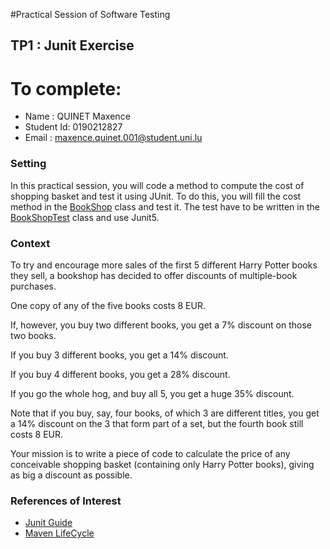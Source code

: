 #Practical Session of Software Testing

## TP1 : Junit Exercise

# To complete: 

* Name : QUINET Maxence
* Student Id: 0190212827
* Email : maxence.quinet.001@student.uni.lu

### Setting
In this practical session, you will code a method to compute the cost of shopping basket and test it using JUnit.
To do this, you will fill the cost method in the [BookShop](src/main/java/books/BookShop.java) class and test it.
The test have to be written in the [BookShopTest](src/test/java/books/BookShopTest.java) class and use Junit5. 

### Context
To try and encourage more sales of the first 5 different Harry
Potter books they sell, a bookshop has decided to offer 
discounts of multiple-book purchases. 

One copy of any of the five books costs 8 EUR. 

If, however, you buy two different books, you get a 7% 
discount on those two books.

If you buy 3 different books, you get a 14% discount. 

If you buy 4 different books, you get a 28% discount.

If you go the whole hog, and buy all 5, you get a huge 35%
discount. 

Note that if you buy, say, four books, of which 3 are 
different titles, you get a 14% discount on the 3 that 
form part of a set, but the fourth book still costs 8 EUR. 

Your mission is to write a piece of code to calculate the 
price of any conceivable shopping basket (containing only 
Harry Potter books), giving as big a discount as possible.

### References of Interest

* [Junit Guide](http://junit.org/junit5/docs/current/user-guide/)
* [Maven LifeCycle](https://maven.apache.org/guides/introduction/introduction-to-the-lifecycle.html)

